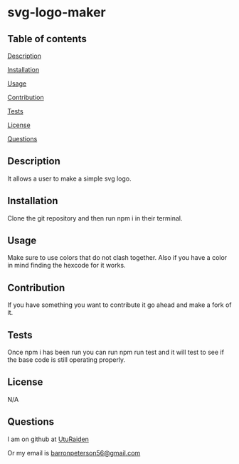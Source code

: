 # svg-logo-maker

  
  ## Table of contents

  [Description](#Description)

  [Installation](#Installation)

  [Usage](#Usage)

  [Contribution](#Contribution)
  
  [Tests](#Tests)

  [License](#License)

  [Questions](#Questions)

  ## Description <a id="Description"></a>

  It allows a user to make a simple svg logo.

  ## Installation <a id="Installation"></a>

  Clone the git repository and then run npm i in their terminal.

  ## Usage <a id="Usage"></a>

  Make sure to use colors that do not clash together. Also if you have a color in mind finding the hexcode for it works.

  ## Contribution <a id="Contribution"></a>

  If you have something you want to contribute it go ahead and make a fork of it.

  ## Tests  <a id="Tests"></a>

  Once npm i has been run you can run npm run test and it will test to see if the base code is still operating properly. 

  ## License <a id="License"></a>

  N/A

  ## Questions <a id="Questions"></a>

  I am on github at [UtuRaiden](https://github.com/UtuRaiden)

  Or my email is barronpeterson56@gmail.com
 

  
